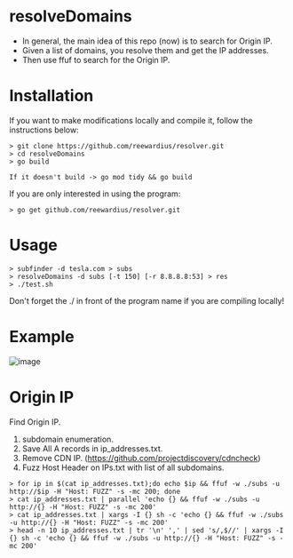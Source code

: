 # resolveDomains

- In general, the main idea of this repo (now) is to search for Origin IP.
- Given a list of domains, you resolve them and get the IP addresses. 
- Then use ffuf to search for the Origin IP.


# Installation

If you want to make modifications locally and compile it, follow the instructions below:

```
> git clone https://github.com/reewardius/resolver.git
> cd resolveDomains
> go build

If it doesn't build -> go mod tidy && go build
```

If you are only interested in using the program:

```
> go get github.com/reewardius/resolver.git
```

# Usage

```
> subfinder -d tesla.com > subs
> resolveDomains -d subs [-t 150] [-r 8.8.8.8:53] > res
> ./test.sh
```

Don't forget the ./ in front of the program name if you are compiling locally!

# Example

![image](https://user-images.githubusercontent.com/16885065/119138781-8bbd9f00-ba42-11eb-87f8-63e38fc93e29.png)


# Origin IP

Find Origin IP.
1. subdomain enumeration.
2. Save All A records in ip_addresses.txt.
3. Remove CDN IP. (https://github.com/projectdiscovery/cdncheck)
4. Fuzz Host Header on IPs.txt with list of all subdomains.
```
> for ip in $(cat ip_addresses.txt);do echo $ip && ffuf -w ./subs -u http://$ip -H "Host: FUZZ" -s -mc 200; done
> cat ip_addresses.txt | parallel 'echo {} && ffuf -w ./subs -u http://{} -H "Host: FUZZ" -s -mc 200'
> cat ip_addresses.txt | xargs -I {} sh -c 'echo {} && ffuf -w ./subs -u http://{} -H "Host: FUZZ" -s -mc 200'
> head -n 10 ip_addresses.txt | tr '\n' ',' | sed 's/,$//' | xargs -I {} sh -c 'echo {} && ffuf -w ./subs -u http://{} -H "Host: FUZZ" -s -mc 200'
